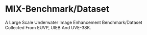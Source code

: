 # MIX-Benchmark/Dataset
A Large Scale Underwater Image Enhancement Benchmark/Dataset Collected From EUVP, UIEB And UVE-38K.
